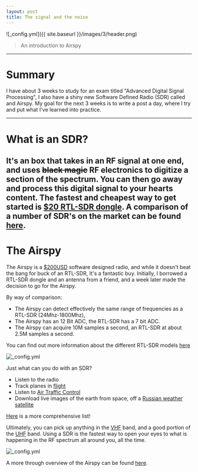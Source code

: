 ```yaml
---
layout: post
title: The signal and the noise
---
```


![_config.yml]({{ site.baseurl }}/images/3/header.png)

> An introduction to Airspy

---
Summary
===============

I have about 3 weeks to study for an exam titled "Advanced Digital Signal Processing", I also have a shiny new Software Defined Radio (SDR) called and Airspy. My goal for the next 3 weeks is to write a post a day, where I try and put what I've learned into practice. 

---


What is an SDR?
===============

It's an box that takes in an RF signal at one end, and uses <del>black magic</del>  RF electronics to digitize a section of the spectrum. You can then go away and process this digital signal to your hearts content. The fastest and cheapest way to get started is [$20 RTL-SDR dongle](http://www.rtl-sdr.com/buy-rtl-sdr-dvb-t-dongles/). A comparison of a number of SDR's on the market can be found [here](http://www.rtl-sdr.com/roundup-software-defined-radios/).
---


The Airspy
===============

The Airspy is a [$200USD](http://imall.iteadstudio.com/im141027001.html) software designed radio, and while it doesn't beat the bang for buck of an RTL-SDR, It's a fantastic buy. Initially, I borrowed a RTL-SDR dongle and an antenna from a friend, and a week later made the decision to go for the Airspy. 


By way of comparison:

* The Airspy can detect effectively the same range of frequencies as a RTL-SDR (24Mhz-1800Mhz), 
* The Airspy has an 12 Bit ADC, the RTL-SDR has a 7 bit ADC.
* The Airspy can acquire 10M samples a second, an RTL-SDR at about 2.5M samples a second.

You can find out more information about the different RTL-SDR models [here](http://sdr.osmocom.org/trac/wiki/rtl-sdr)

![_config.yml]({{site.baseurl}}/images/9/Airspy.jpg)

Just what can you do with an SDR?

* Listen to the radio
* Track planes in [flight](http://www.rtl-sdr.com/adsb-aircraft-radar-with-rtl-sdr/)
* Listen to [Air Traffic Control](http://www.radioreference.com/apps/db/?aid=1117)
* Download live images of the earth from space, off a [Russian weather satellite](http://www.rtl-sdr.com/rtl-sdr-tutorial-receiving-meteor-m-n2-lrpt-weather-satellite-images-rtl-sdr/)

[Here](http://www.rtl-sdr.com/about-rtl-sdr/) is a more comprehensive list!

Ultimately, you can pick up anything in the [VHF](http://en.wikipedia.org/wiki/Very_high_frequency) band, and a good portion of the [UHF](http://en.wikipedia.org/wiki/Ultra_high_frequency) band. Using a SDR is the fastest way to open your eyes to what is happening in the RF spectrum all around you, all the time.


![_config.yml]({{site.baseurl}}http://upload.wikimedia.org/wikipedia/commons/4/45/United_States_Frequency_Allocations_Chart_2003_-_The_Radio_Spectrum.jpg)


A more through overview of the Airspy can be found [here](http://airspy.com/downloads/Airspy%20RadioUser%20March%202015.pdf).
